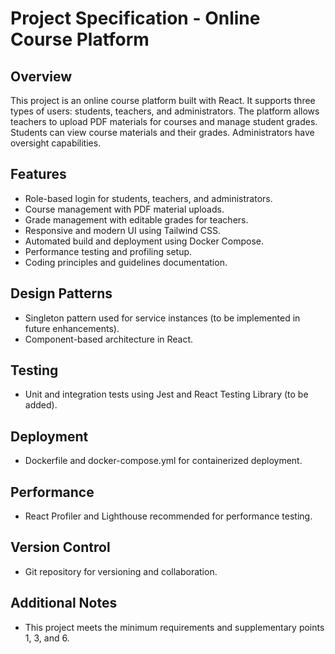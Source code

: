 # Project Specification - Online Course Platform

## Overview
This project is an online course platform built with React. It supports three types of users: students, teachers, and administrators. The platform allows teachers to upload PDF materials for courses and manage student grades. Students can view course materials and their grades. Administrators have oversight capabilities.

## Features
- Role-based login for students, teachers, and administrators.
- Course management with PDF material uploads.
- Grade management with editable grades for teachers.
- Responsive and modern UI using Tailwind CSS.
- Automated build and deployment using Docker Compose.
- Performance testing and profiling setup.
- Coding principles and guidelines documentation.

## Design Patterns
- Singleton pattern used for service instances (to be implemented in future enhancements).
- Component-based architecture in React.

## Testing
- Unit and integration tests using Jest and React Testing Library (to be added).

## Deployment
- Dockerfile and docker-compose.yml for containerized deployment.

## Performance
- React Profiler and Lighthouse recommended for performance testing.

## Version Control
- Git repository for versioning and collaboration.

## Additional Notes
- This project meets the minimum requirements and supplementary points 1, 3, and 6.
